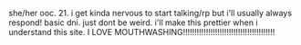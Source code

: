 she/her ooc. 21.
i get kinda nervous to start talking/rp but i'll usually always respond! 
basic dni. just dont be weird. 
i'll make this prettier when i understand this site.
I LOVE MOUTHWASHING!!!!!!!!!!!!!!!!!!!!!!!!!!!!!!!!!!!!!!!! 
